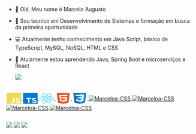 - 👋 Olá, Meu nome é Marcelo Augusto
- 👀 Sou tecnico em Desenvolvimento de Sistemas e formação em busca da primeira oportunidade
- 💻 Atualmente tenho conhecimento em Java Script, básico de TypeScript, MySQL, NoSQL, HTML e CSS
- 🌱 Atulamente estou aprendendo Java, Spring Boot e microserviços e React


  <a href="https://github.com/marceloAGSANT">
  <img height="180em" src="https://github-readme-stats.vercel.app/api/top-langs/?username=marceloAGSANT&layout=compact&langs_count=7&theme=dracula"/>
</div>
<div style="display: inline_block"><br>
  <img align="center" alt="Marcelo-Js" height="30" width="40" src="https://raw.githubusercontent.com/devicons/devicon/master/icons/javascript/javascript-plain.svg">
  <img align="center" alt="Marcelo-Ts" height="30" width="40" src="https://raw.githubusercontent.com/devicons/devicon/master/icons/typescript/typescript-plain.svg">
  <img align="center" alt="Marcelo-React" height="30" width="40" src="https://raw.githubusercontent.com/devicons/devicon/master/icons/react/react-original.svg">
  <img align="center" alt="Marcelo-HTML" height="30" width="40" src="https://raw.githubusercontent.com/devicons/devicon/master/icons/html5/html5-original.svg">
  <img align="center" alt="Marceloa-CSS" height="30" width="40" src="https://raw.githubusercontent.com/devicons/devicon/master/icons/css3/css3-original.svg">
  <img align="center" alt="Marceloa-CSS" height="30" width="40" src="https://cdn-icons-png.flaticon.com/512/226/226777.png">
  <img align="center" alt="Marceloa-CSS" height="30" width="40" src="https://cdn.jsdelivr.net/gh/devicons/devicon/icons/spring/spring-original.svg">
  <img align="center" alt="Marceloa-CSS" height="30" width="40" src="https://cdn.jsdelivr.net/gh/devicons/devicon/icons/mysql/mysql-original.svg">
  <img align="center" alt="Marceloa-CSS" height="30" width="40" src="https://cdn.jsdelivr.net/gh/devicons/devicon/icons/mongodb/mongodb-original.svg">
  
   
  
</div>
  
  ##
 
<div> 
  <a href = "mailto:marceloagsdev@gmail.com"><img src="https://img.shields.io/badge/-Gmail-%23333?style=for-the-badge&logo=gmail&logoColor=white" target="_blank"></a>
  <a href="https://www.linkedin.com/in/marcelo-augusto-santos96/" target="_blank"><img src="https://img.shields.io/badge/-LinkedIn-%230077B5?style=for-the-badge&logo=linkedin&logoColor=white" target="_blank"></a> 
   <a href="https://www.linkedin.com/in/marcelo-augusto-santos96/" target="_blank"><img src="https://img.shields.io/badge/website-000000?style=for-the-badge&logo=About.me&logoColor=white"></a> 
 
 
</div>


